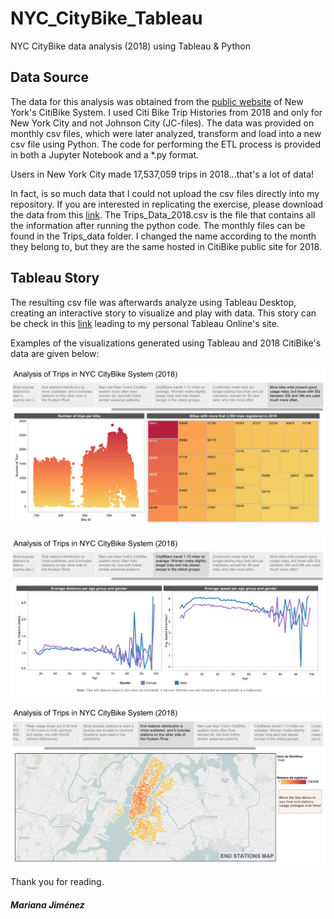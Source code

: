 # NYC_CityBike_Tableau
NYC CityBike data analysis (2018) using Tableau & Python

## Data Source
The data for this analysis was obtained from the [public website](https://www.citibikenyc.com/system-data) of New York's CitiBike System.
I used Citi Bike Trip Histories from 2018 and only for New York City and not Johnson City (JC-files). The data was provided on monthly csv
files, which were later analyzed, transform and load into a new csv file using Python. The code for performing the ETL process is provided
in both a Jupyter Notebook and a *.py format.

Users in New York City made 17,537,059 trips in 2018...that's a lot of data!

In fact, is so much data that I could not upload the csv files directly into my repository. If you are interested in replicating the exercise, please download the data from this [link](https://drive.google.com/drive/folders/1MQI9co9Loc1voWAdtecQFWFuOzGb_cKV?usp=sharing). The Trips_Data_2018.csv is the file that contains all the information after running the python code. The monthly files can be found in the Trips_data folder. I changed the name according to the month they belong to, but they are the same hosted in CitiBike public site for 2018.

## Tableau Story
The resulting csv file was afterwards analyze using Tableau Desktop, creating an interactive story to visualize and play with data.
This story can be check in this [link](https://10ay.online.tableau.com/t/marianajimenez/views/NYC_CityBike2018_Analysis/Analysis?iframeSizedToWindow=true&:embed=y&:showAppBanner=false&:display_count=no&:showVizHome=no#2) leading to my personal Tableau Online's site.

Examples of the visualizations generated using Tableau and 2018 CitiBike's data are given below:

![alt text](https://github.com/MarianaJMtz/NYC_CityBike_Tableau/blob/master/Images/Tableau_Example_1.png)

![alt text](https://github.com/MarianaJMtz/NYC_CityBike_Tableau/blob/master/Images/Tableau_Example_2.png)

![alt text](https://github.com/MarianaJMtz/NYC_CityBike_Tableau/blob/master/Images/Tableau_Example_3.png)

Thank you for reading.

##### Mariana Jiménez
